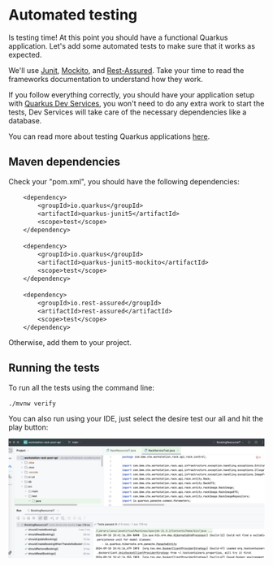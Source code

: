 # Automated testing

Is testing time! At this point you should have a functional Quarkus application. Let's add some automated tests to make sure that it works as expected.

We'll use [Junit](https://junit.org/junit5/), [Mockito](https://javadoc.io/doc/org.mockito/mockito-core/latest/org/mockito/Mockito.html), and [Rest-Assured](https://github.com/rest-assured/rest-assured/wiki/Usage). Take your time to read the frameworks documentation to understand how they work.

If you follow everything correctly, you should have your application setup with [Quarkus Dev Services](https://quarkus.io/guides/dev-services), you won't need to do any extra work to start the tests, Dev Services will take care of the necessary dependencies like a database.

You can read more about testing Quarkus applications [here](https://quarkus.io/guides/getting-started).

## Maven dependencies

Check your "pom.xml", you should have the following dependencies:

        <dependency>
            <groupId>io.quarkus</groupId>
            <artifactId>quarkus-junit5</artifactId>
            <scope>test</scope>
        </dependency>

        <dependency>
            <groupId>io.quarkus</groupId>
            <artifactId>quarkus-junit5-mockito</artifactId>
            <scope>test</scope>
        </dependency>

        <dependency>
            <groupId>io.rest-assured</groupId>
            <artifactId>rest-assured</artifactId>
            <scope>test</scope>
        </dependency>

Otherwise, add them to your project.

## Running the tests

To run all the tests using the command line:

    ./mvnw verify

You can also run using your IDE, just select the desire test our all and hit the play button:

![Run Tests](assets/intellij-run-tests.png)

